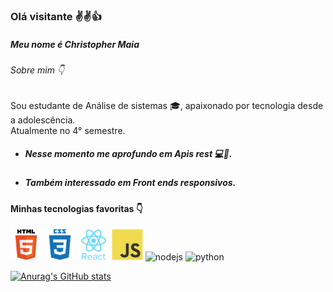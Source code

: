 ### Olá visitante ✌️✌️👍


##### Meu nome é Christopher Maia

###### Sobre mim 👇

Sou estudante de Análise de sistemas 🎓, apaixonado por tecnologia desde a adolescência. <br>
Atualmente no 4° semestre.



- ##### Nesse momento me aprofundo em Apis rest 💻🔨.
- ##### Também interessado em Front ends responsivos.


#### Minhas tecnologias favoritas 👇

<p align="left">
<img src="https://raw.githubusercontent.com/devicons/devicon/master/icons/html5/html5-original-wordmark.svg" alt="html5"  width="50" height="50"/>
<img src="https://raw.githubusercontent.com/devicons/devicon/master/icons/css3/css3-plain-wordmark.svg" alt="css3"  width="50" height="50"/>
<img src="https://raw.githubusercontent.com/devicons/devicon/master/icons/react/react-original-wordmark.svg" alt="react" width="50" height="50"/>
<img src="https://raw.githubusercontent.com/devicons/devicon/master/icons/javascript/javascript-original.svg" alt="javascript" width="50" height="50"/>
<img src="https://icongr.am/devicon/nodejs-original.svg?size=119&color=4d4243" alt="nodejs" width="50" height="50"/>
<img src="https://icongr.am/devicon/python-original.svg?size=122&color=4d4243" alt="python" width="50" height="50"/>
</p>

[![Anurag's GitHub stats](https://github-readme-stats.vercel.app/api?username=christopher205)](https://github.com/christopher205/github-readme-stats)


